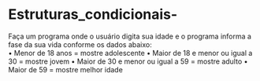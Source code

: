 # Estruturas_condicionais-

Faça um programa onde o usuário digita sua idade e o programa informa a fase da sua vida conforme os dados abaixo:
<br>
• Menor de 18 anos = mostre adolescente
• Maior de 18 e menor ou igual a 30 = mostre jovem
• Maior de 30 e menor ou igual a 59 = mostre adulto
• Maior de 59 = mostre melhor idade
